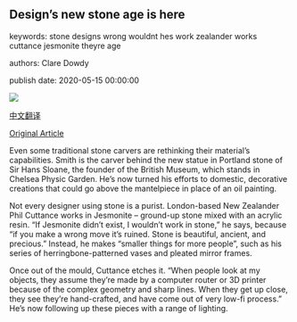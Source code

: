 ## Design’s new stone age is here

keywords: stone designs wrong wouldnt hes work zealander works cuttance jesmonite theyre age

authors: Clare Dowdy

publish date: 2020-05-15 00:00:00

![](https://ichef.bbci.co.uk/wwfeatures/live/624_351/images/live/p0/8d/5s/p08d5sqk.jpg)

[中文翻译](Design%E2%80%99s%20new%20stone%20age%20is%20here_zh.md)

[Original Article](https://www.bbc.com/culture/article/20200515-designs-new-stone-age-is-here)

Even some traditional stone carvers are rethinking their material’s capabilities. Smith is the carver behind the new statue in Portland stone of Sir Hans Sloane, the founder of the British Museum, which stands in Chelsea Physic Garden. He’s now turned his efforts to domestic, decorative creations that could go above the mantelpiece in place of an oil painting.

Not every designer using stone is a purist. London-based New Zealander Phil Cuttance works in Jesmonite – ground-up stone mixed with an acrylic resin. “If Jesmonite didn’t exist, I wouldn’t work in stone,” he says, because “if you make a wrong move it’s ruined. Stone is beautiful, ancient, and precious.” Instead, he makes “smaller things for more people”, such as his series of herringbone-patterned vases and pleated mirror frames.

Once out of the mould, Cuttance etches it. “When people look at my objects, they assume they’re made by a computer router or 3D printer because of the complex geometry and sharp lines. When they get up close, they see they’re hand-crafted, and have come out of very low-fi process.” He’s now following up these pieces with a range of lighting.